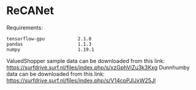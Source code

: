 # ReCANet

Requirements:
```
tensorflow-gpu            2.1.0
pandas                    1.1.3
numpy                     1.19.1
```

ValuedShopper sample data can be downloaded from this link:
https://surfdrive.surf.nl/files/index.php/s/xzGphViZu3k3Kxg
Dunnhumby data can be downloaded from this link:
https://surfdrive.surf.nl/files/index.php/s/V14cpPJlJxW25Jl
